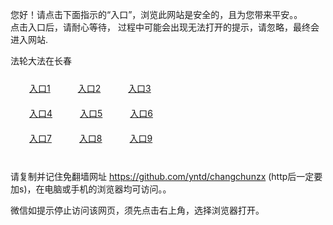 您好！请点击下面指示的“入口”，浏览此网站是安全的，且为您带来平安。。 <br/>
点击入口后，请耐心等待， 过程中可能会出现无法打开的提示，请忽略，最终会进入网站. </br>

法轮大法在长春<br/>
<div style="padding:10px"><a style="margin:20px" target="_blank" href="https://dipygmhrr3ktx.cloudfront.net/2Qpsp?olyux" id="ccLink1" rel="nofollow">入口1</a> <a target="_blank" style="margin:20px" href="https://d3nkt2cj59u95v.cloudfront.net/2Qpsp?dvpolnco" id="ccLink2" rel="nofollow">入口2</a> <a style="margin:20px" target="_blank" href="https://d3u3b9rogspjdy.cloudfront.net/2Qpsp?twhcufoy" id="ccLink3" rel="nofollow">入口3</a></div>

<div style="padding:10px" ><a style="margin:20px" target="_blank" href="https://dipygmhrr3ktx.cloudfront.net/2Qpsp?olyux" id="ccLink4" rel="nofollow">入口4</a> <a style="margin:20px" href="https://d3nkt2cj59u95v.cloudfront.net/2Qpsp?dvpolnco" target="_blank" id="ccLink5" rel="nofollow">入口5</a> <a style="margin:20px" href="https://d3u3b9rogspjdy.cloudfront.net/2Qpsp?twhcufoy" target="_blank" id="ccLink6" rel="nofollow">入口6</a></div>

<div style="padding:10px"><a style="margin:20px" target="_blank" href="https://dipygmhrr3ktx.cloudfront.net/2Qpsp?olyux" id="ccLink7" rel="nofollow">入口7</a> <a style="margin:20px" href="https://d3nkt2cj59u95v.cloudfront.net/2Qpsp?dvpolnco" target="_blank" id="ccLink8" rel="nofollow">入口8</a> <a style="margin:20px" target="_blank" href="https://d3u3b9rogspjdy.cloudfront.net/2Qpsp?twhcufoy" id="ccLink9" rel="nofollow">入口9</a></div>

<br/>



请复制并记住免翻墙网址 https://github.com/yntd/changchunzx (http后一定要加s)，在电脑或手机的浏览器均可访问。。<br/>

微信如提示停止访问该网页，须先点击右上角，选择浏览器打开。
